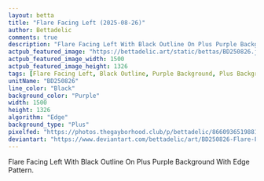 ```yaml
---
layout: betta
title: "Flare Facing Left (2025-08-26)"
author: Bettadelic
comments: true
description: "Flare Facing Left With Black Outline On Plus Purple Background With Edge Pattern."
actpub_featured_image: "https://bettadelic.art/static/bettas/BD250826.jpg"
actpub_featured_image_width: 1500
actpub_featured_image_height: 1326
tags: [Flare Facing Left, Black Outline, Purple Background, Plus Background Pattern, Edge Pattern, August 2025]
unitName: "BD250826"
line_color: "Black"
background_color: "Purple"
width: 1500
height: 1326
algorithm: "Edge"
background_type: "Plus"
pixelfed: "https://photos.thegayborhood.club/p/bettadelic/866093651988198939"
deviantart: "https://www.deviantart.com/bettadelic/art/BD250826-Flare-Facing-Left-2025-08-26-1234603348"
---
```


Flare Facing Left With Black Outline On Plus Purple Background With Edge Pattern.
